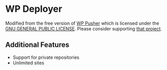 # WP Deployer

Modified from the free version of [WP Pusher](https://wppusher.com) which is licensed under the [GNU GENERAL PUBLIC LICENSE](http://www.gnu.org/licenses/gpl-2.0.html). Please consider supporting [that project](https://wppusher.com).

## Additional Features

+ Support for private repositories
+ Unlimited sites
